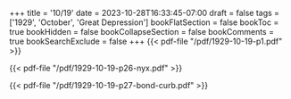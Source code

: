 +++
title = '10/19'
date = 2023-10-28T16:33:45-07:00
draft = false
tags = ['1929', 'October', 'Great Depression']
bookFlatSection = false
bookToc = true
bookHidden = false
bookCollapseSection = false
bookComments = true
bookSearchExclude = false
+++
{{< pdf-file "/pdf/1929-10-19-p1.pdf" >}}

{{< pdf-file "/pdf/1929-10-19-p26-nyx.pdf" >}}

{{< pdf-file "/pdf/1929-10-19-p27-bond-curb.pdf" >}}